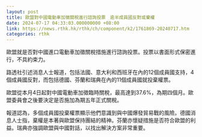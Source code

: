 ```yaml
---
layout: post
title: 歐盟對中國電動車加徵關稅進行諮詢投票　逾半成員國反對或棄權
date: 2024-07-17 04:33:03.000000000 +08:00
link: https://news.rthk.hk/rthk/ch/component/k2/1761869-20240717.htm
categories: rthk
---
```


歐盟就是否對中國進口電動車加徵關稅措施進行諮詢投票。投票以書面形式保密進行，不具約束力。

路透社引述消息人士報道，包括法國、意大利和西班牙在內的12個成員國支持，4個成員國反對，而包括德國、芬蘭和瑞典在內的11個成員國就投棄權票。

歐盟從本月4日起對中國電動車加徵臨時關稅，最高達到37.6%，為期四個月。歐盟委員會之後要決定是否施加為期五年正式關稅。

報道認為，多個成員國投棄權票顯示他們意識到與中國爆發貿易戰的風險。德國消息人士指，棄權是本著與歐盟保持團結的精神。芬蘭亦懷疑措施是否符合歐盟的利益。瑞典亦強調歐盟與中國對話，以找出解決方案非常重要。
